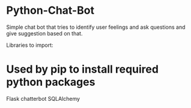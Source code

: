 # Python-Chat-Bot

Simple chat bot that tries to identify user feelings and ask questions and give suggestion based on that. 

Libraries to import:
# Used by pip to install required python packages
Flask
chatterbot
SQLAlchemy
